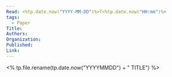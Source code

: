 ```yaml
---
Read: <%tp.date.now("YYYY-MM-DD")%>T<%tp.date.now("HH:mm")%>
tags:
  - Paper
Title: 
Authors: 
Organization: 
Published: 
Link:
---
```

<% tp.file.rename(tp.date.now("YYYYMMDD") + " TITLE") %>